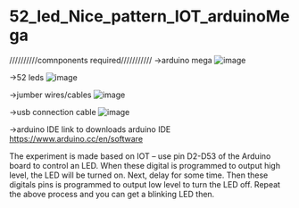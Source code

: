 # 52_led_Nice_pattern_IOT_arduinoMega


//////////comnponents required///////////
->arduino mega
![image](https://user-images.githubusercontent.com/104202659/167266069-43587ec4-ac02-4578-a7b5-ea7f1c30a497.png)

->52 leds
![image](https://user-images.githubusercontent.com/104202659/167266086-fe9b4601-2fd7-4a28-a329-6d12896aaf99.png)

->jumber wires/cables
![image](https://user-images.githubusercontent.com/104202659/167266111-1af6fc84-bf05-42ce-b003-bdad88741ce6.png)

->usb connection cable
![image](https://user-images.githubusercontent.com/104202659/167266133-9dcc30da-1185-4fe7-9577-d6ccc906bd21.png)

->arduino IDE
link to downloads arduino IDE
https://www.arduino.cc/en/software



The experiment is made based on IOT – use pin D2-D53 of the Arduino board to control an LED. When these digital is programmed to output high level, 
the LED will be turned on.
Next, delay for some time. Then these digitals pins is programmed to output low level to turn the LED off. Repeat the above process and you can get a blinking LED then.



